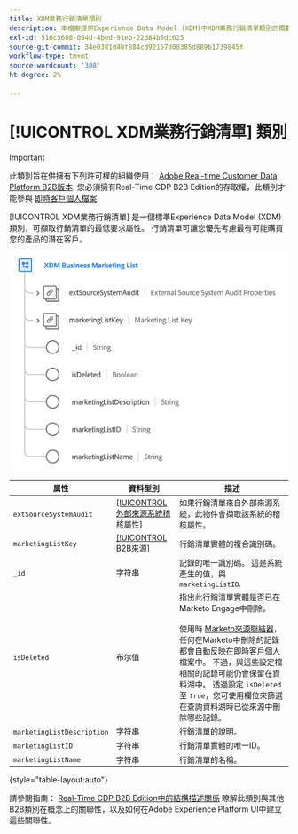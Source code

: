 ```yaml
---
title: XDM業務行銷清單類別
description: 本檔案提供Experience Data Model (XDM)中XDM業務行銷清單類別的概觀。
exl-id: 510c5608-054d-4bed-91eb-22d84b5dc625
source-git-commit: 34e0381d40f884cd92157d08385d889b1739845f
workflow-type: tm+mt
source-wordcount: '308'
ht-degree: 2%

---
```


# [!UICONTROL XDM業務行銷清單] 類別

>[!IMPORTANT]
>
>此類別旨在供擁有下列許可權的組織使用： [Adobe Real-time Customer Data Platform B2B版本](../../../rtcdp/b2b-overview.md). 您必須擁有Real-Time CDP B2B Edition的存取權，此類別才能參與 [即時客戶個人檔案](../../../profile/home.md).

[!UICONTROL XDM業務行銷清單] 是一個標準Experience Data Model (XDM)類別，可擷取行銷清單的最低要求屬性。 行銷清單可讓您優先考慮最有可能購買您的產品的潛在客戶。

![XDM商業行銷清單類別在UI中的結構](../../images/classes/b2b/business-marketing-list.png)

| 属性 | 資料型別 | 描述 |
| --- | --- | --- |
| `extSourceSystemAudit` | [[!UICONTROL 外部來源系統稽核屬性]](../../data-types/external-source-system-audit-attributes.md) | 如果行銷清單來自外部來源系統，此物件會擷取該系統的稽核屬性。 |
| `marketingListKey` | [[!UICONTROL B2B來源]](../../data-types/b2b-source.md) | 行銷清單實體的複合識別碼。 |
| `_id` | 字符串 | 記錄的唯一識別碼。 這是系統產生的值，與 `marketingListID`. |
| `isDeleted` | 布尔值 | 指出此行銷清單實體是否已在Marketo Engage中刪除。<br><br>使用時 [Marketo來源聯結器](../../../sources/connectors/adobe-applications/marketo/marketo.md)，任何在Marketo中刪除的記錄都會自動反映在即時客戶個人檔案中。 不過，與這些設定檔相關的記錄可能仍會保留在資料湖中。 透過設定 `isDeleted` 至 `true`，您可使用欄位來篩選在查詢資料湖時已從來源中刪除哪些記錄。 |
| `marketingListDescription` | 字符串 | 行銷清單的說明。 |
| `marketingListID` | 字符串 | 行銷清單實體的唯一ID。 |
| `marketingListName` | 字符串 | 行銷清單的名稱。 |

{style="table-layout:auto"}

請參閱指南： [Real-Time CDP B2B Edition中的結構描述關係](../../tutorials/relationship-b2b.md) 瞭解此類別與其他B2B類別在概念上的關聯性，以及如何在Adobe Experience Platform UI中建立這些關聯性。
